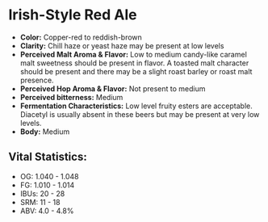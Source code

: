 # Irish-Style Red Ale

- **Color:** Copper-red to reddish-brown
- **Clarity:** Chill haze or yeast haze may be present at low levels
- **Perceived Malt Aroma & Flavor:** Low to medium candy-like caramel malt sweetness should be present in flavor. A toasted malt character should be present and there may be a slight roast barley or roast malt presence.
- **Perceived Hop Aroma & Flavor:** Not present to medium
- **Perceived bitterness:** Medium
- **Fermentation Characteristics:** Low level fruity esters are acceptable. Diacetyl is usually absent in these beers but may be present at very low levels.
- **Body:** Medium

## Vital Statistics:

- OG: 1.040 - 1.048
- FG: 1.010 - 1.014
- IBUs: 20 - 28
- SRM: 11 - 18
- ABV: 4.0 - 4.8% 
